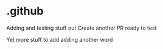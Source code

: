 # .github

Adding and testing stuff out
Create another PR ready to test

Yet more stuff to add
adding another word
